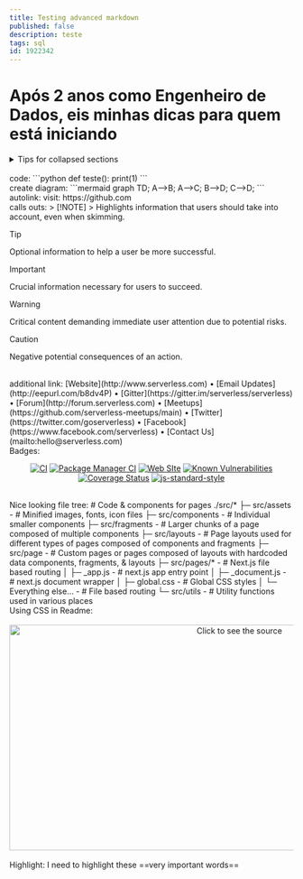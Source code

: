 ```yaml
---
title: Testing advanced markdown
published: false
description: teste
tags: sql
id: 1922342
---
```


# Após 2 anos como Engenheiro de Dados, eis minhas dicas para quem está iniciando

<details>

<summary>Tips for collapsed sections</summary>

### You can add a header

You can add text within a collapsed section. 

You can add an image or a code block, too.

```ruby
   puts "Hello World"
```

</details>

<br>
code:
```python
def teste():
    print(1)
```

<br>
create diagram:
```mermaid
graph TD;
    A-->B;
    A-->C;
    B-->D;
    C-->D;
```

<br>
autolink:
visit: https://github.com

<br>
calls outs:
> [!NOTE]  
> Highlights information that users should take into account, even when skimming.

> [!TIP]
> Optional information to help a user be more successful.

> [!IMPORTANT]  
> Crucial information necessary for users to succeed.

> [!WARNING]  
> Critical content demanding immediate user attention due to potential risks.

> [!CAUTION]
> Negative potential consequences of an action.

<br>
additional link:
[Website](http://www.serverless.com) • [Email Updates](http://eepurl.com/b8dv4P) • [Gitter](https://gitter.im/serverless/serverless) • [Forum](http://forum.serverless.com) • [Meetups](https://github.com/serverless-meetups/main) • [Twitter](https://twitter.com/goserverless) • [Facebook](https://www.facebook.com/serverless) • [Contact Us](mailto:hello@serverless.com)

<br>
Badges:
<div align="center">

[![CI](https://github.com/fastify/fastify/workflows/ci/badge.svg)](https://github.com/fastify/fastify/actions/workflows/ci.yml)
[![Package Manager CI](https://github.com/fastify/fastify/workflows/package-manager-ci/badge.svg)](https://github.com/fastify/fastify/actions/workflows/package-manager-ci.yml)
[![Web SIte](https://github.com/fastify/fastify/workflows/website/badge.svg)](https://github.com/fastify/fastify/actions/workflows/website.yml)
[![Known Vulnerabilities](https://snyk.io/test/github/fastify/fastify/badge.svg)](https://snyk.io/test/github/fastify/fastify)
[![Coverage Status](https://coveralls.io/repos/github/fastify/fastify/badge.svg?branch=main)](https://coveralls.io/github/fastify/fastify?branch=main)
[![js-standard-style](https://img.shields.io/badge/code%20style-standard-brightgreen.svg?style=flat)](https://standardjs.com/)

</div>

<br>
Nice looking file tree:
# Code & components for pages
./src/* 
  ├─ src/assets - # Minified images, fonts, icon files
  ├─ src/components - # Individual smaller components
  ├─ src/fragments - # Larger chunks of a page composed of multiple components
  ├─ src/layouts - # Page layouts used for different types of pages composed of components and fragments
  ├─ src/page - # Custom pages or pages composed of layouts with hardcoded data components, fragments, & layouts
  ├─ src/pages/* - # Next.js file based routing
  │  ├─ _app.js - # next.js app entry point
  │  ├─ _document.js - # next.js document wrapper
  │  ├─ global.css - #  Global CSS styles
  │  └─ Everything else... - # File based routing
  └─ src/utils - # Utility functions used in various places

<br>
Using CSS in Readme:
<div align="center">
  <br/>
  <a href="https://github.com/DavidWells/advanced-markdown/blame/master/svg-with-css.svg">
    <img alt="Click to see the source" height="400" src="svg-with-css.svg" width="800" />
  </a>
  <br/>
</div>

<br>
Highlight:
I need to highlight these ==very important words==
